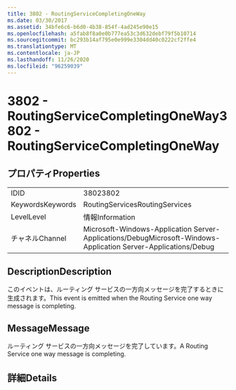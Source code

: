 ```yaml
---
title: 3802 - RoutingServiceCompletingOneWay
ms.date: 03/30/2017
ms.assetid: 34bfe6c6-b6d0-4b38-854f-4ad245e90e15
ms.openlocfilehash: a5fab8f8a0e0b777ea53c3d632debf79f5b10714
ms.sourcegitcommit: bc293b14af795e0e999e3304dd40c0222cf2ffe4
ms.translationtype: MT
ms.contentlocale: ja-JP
ms.lasthandoff: 11/26/2020
ms.locfileid: "96259039"
---
```

# <a name="3802---routingservicecompletingoneway"></a><span data-ttu-id="e37a5-102">3802 - RoutingServiceCompletingOneWay</span><span class="sxs-lookup"><span data-stu-id="e37a5-102">3802 - RoutingServiceCompletingOneWay</span></span>

## <a name="properties"></a><span data-ttu-id="e37a5-103">プロパティ</span><span class="sxs-lookup"><span data-stu-id="e37a5-103">Properties</span></span>  
  
|||  
|-|-|  
|<span data-ttu-id="e37a5-104">ID</span><span class="sxs-lookup"><span data-stu-id="e37a5-104">ID</span></span>|<span data-ttu-id="e37a5-105">3802</span><span class="sxs-lookup"><span data-stu-id="e37a5-105">3802</span></span>|  
|<span data-ttu-id="e37a5-106">Keywords</span><span class="sxs-lookup"><span data-stu-id="e37a5-106">Keywords</span></span>|<span data-ttu-id="e37a5-107">RoutingServices</span><span class="sxs-lookup"><span data-stu-id="e37a5-107">RoutingServices</span></span>|  
|<span data-ttu-id="e37a5-108">Level</span><span class="sxs-lookup"><span data-stu-id="e37a5-108">Level</span></span>|<span data-ttu-id="e37a5-109">情報</span><span class="sxs-lookup"><span data-stu-id="e37a5-109">Information</span></span>|  
|<span data-ttu-id="e37a5-110">チャネル</span><span class="sxs-lookup"><span data-stu-id="e37a5-110">Channel</span></span>|<span data-ttu-id="e37a5-111">Microsoft-Windows-Application Server-Applications/Debug</span><span class="sxs-lookup"><span data-stu-id="e37a5-111">Microsoft-Windows-Application Server-Applications/Debug</span></span>|  
  
## <a name="description"></a><span data-ttu-id="e37a5-112">Description</span><span class="sxs-lookup"><span data-stu-id="e37a5-112">Description</span></span>  

 <span data-ttu-id="e37a5-113">このイベントは、ルーティング サービスの一方向メッセージを完了するときに生成されます。</span><span class="sxs-lookup"><span data-stu-id="e37a5-113">This event is emitted when the Routing Service one way message is completing.</span></span>  
  
## <a name="message"></a><span data-ttu-id="e37a5-114">Message</span><span class="sxs-lookup"><span data-stu-id="e37a5-114">Message</span></span>  

 <span data-ttu-id="e37a5-115">ルーティング サービスの一方向メッセージを完了しています。</span><span class="sxs-lookup"><span data-stu-id="e37a5-115">A Routing Service one way message is completing.</span></span>  
  
## <a name="details"></a><span data-ttu-id="e37a5-116">詳細</span><span class="sxs-lookup"><span data-stu-id="e37a5-116">Details</span></span>
